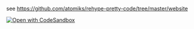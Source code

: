 see https://github.com/atomiks/rehype-pretty-code/tree/master/website

[![Open with CodeSandbox](https://assets.codesandbox.io/github/button-edit-lime.svg)](https://githubbox.com/atomiks/rehype-pretty-code/tree/master/website)
